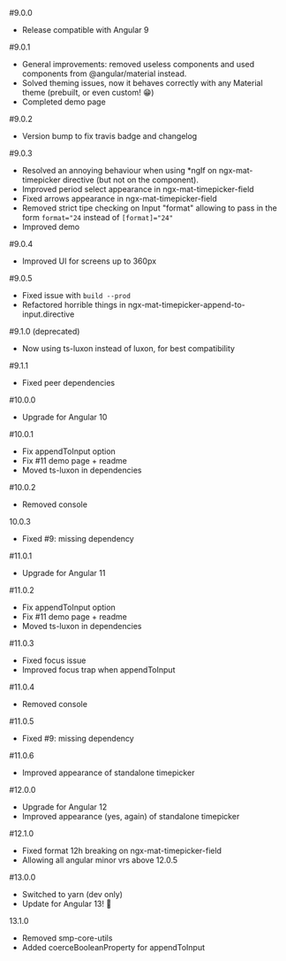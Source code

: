 #9.0.0
* Release compatible with Angular 9

#9.0.1
* General improvements: removed useless components and used components from @angular/material instead.
* Solved theming issues, now it behaves correctly with any Material theme (prebuilt, or even custom! 😁)
* Completed demo page 

#9.0.2
* Version bump to fix travis badge and changelog

#9.0.3
* Resolved an annoying behaviour when using *ngIf on ngx-mat-timepicker directive (but not on the component). 
* Improved period select appearance in ngx-mat-timepicker-field
* Fixed arrows appearance in ngx-mat-timepicker-field
* Removed strict tipe checking on Input "format" allowing to pass in the form `format="24` instead of `[format]="24"`
* Improved demo

#9.0.4
* Improved UI for screens up to 360px

#9.0.5
* Fixed issue with `build --prod`
* Refactored horrible things in ngx-mat-timepicker-append-to-input.directive

#9.1.0 (deprecated)
* Now using ts-luxon instead of luxon, for best compatibility

#9.1.1
* Fixed peer dependencies

#10.0.0
* Upgrade for Angular 10

#10.0.1
* Fix appendToInput option
* Fix #11 demo page + readme
* Moved ts-luxon in dependencies

#10.0.2
* Removed console

10.0.3
* Fixed #9: missing dependency

#11.0.1
* Upgrade for Angular 11

#11.0.2
* Fix appendToInput option
* Fix #11 demo page + readme
* Moved ts-luxon in dependencies

#11.0.3
* Fixed focus issue
* Improved focus trap when appendToInput

#11.0.4
* Removed console

#11.0.5
* Fixed #9: missing dependency

#11.0.6
* Improved appearance of standalone timepicker

#12.0.0
* Upgrade for Angular 12
* Improved appearance (yes, again) of standalone timepicker

#12.1.0
* Fixed format 12h breaking on ngx-mat-timepicker-field
* Allowing all angular minor vrs above 12.0.5

#13.0.0
* Switched to yarn (dev only)
* Update for Angular 13! 🎉

13.1.0
* Removed smp-core-utils
* Added coerceBooleanProperty for appendToInput

